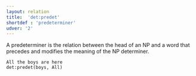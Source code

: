 ```yaml
---
layout: relation
title:  'det:predet'
shortdef : 'predeterminer'
udver: '2'
---
```


A predeterminer is the relation between the head of an NP and a word
that precedes and modifies the meaning of the NP determiner.

~~~ sdparse
All the boys are here
det:predet(boys, All)
~~~
<!-- Interlanguage links updated Čt lis 12 09:43:23 CET 2020 -->
